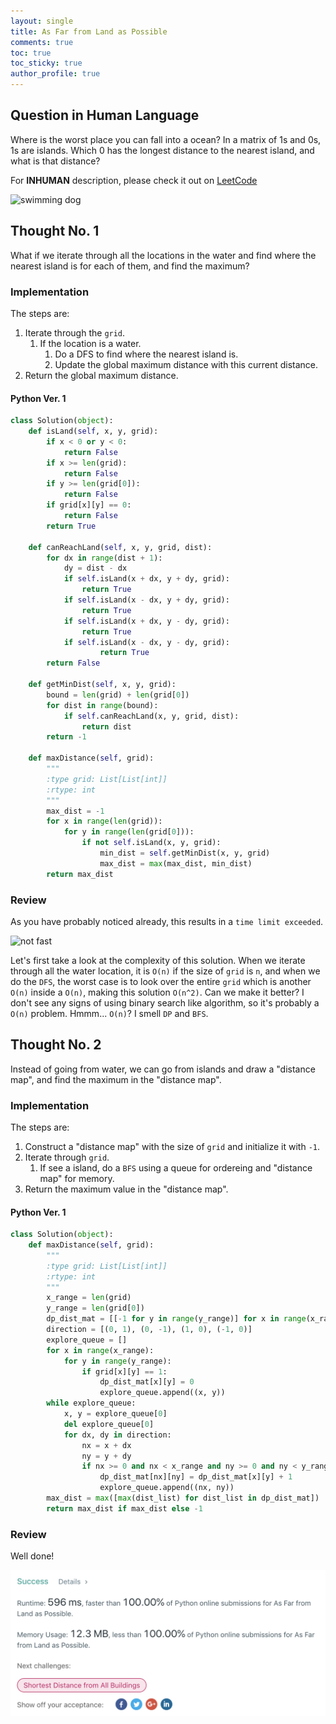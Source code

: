 ```yaml
---
layout: single
title: As Far from Land as Possible
comments: true
toc: true
toc_sticky: true
author_profile: true
---
```


## Question in Human Language

Where is the worst place you can fall into a ocean? In a matrix of 1s and 0s, 1s are islands.
Which 0 has the longest distance to the nearest island, and what is that distance?

For **INHUMAN** description, please check it out on [LeetCode](https://leetcode.com/problems/as-far-from-land-as-possible/)

![swimming dog](https://media.giphy.com/media/oX9nVBEBvIMYHvnspF/giphy.gif)

## Thought No. 1

What if we iterate through all the locations in the water and find where the nearest island is for each of them, and find the maximum?

### Implementation

The steps are:
1. Iterate through the `grid`.
    1. If the location is a water.
        1. Do a DFS to find where the nearest island is.
        2. Update the global maximum distance with this current distance.
2. Return the global maximum distance.

#### Python Ver. 1

```python
class Solution(object):
    def isLand(self, x, y, grid):
        if x < 0 or y < 0:
            return False
        if x >= len(grid):
            return False
        if y >= len(grid[0]):
            return False
        if grid[x][y] == 0:
            return False
        return True

    def canReachLand(self, x, y, grid, dist):
        for dx in range(dist + 1):
            dy = dist - dx
            if self.isLand(x + dx, y + dy, grid):
                return True
            if self.isLand(x - dx, y + dy, grid):
                return True
            if self.isLand(x + dx, y - dy, grid):
                return True
            if self.isLand(x - dx, y - dy, grid):
                    return True
        return False

    def getMinDist(self, x, y, grid):
        bound = len(grid) + len(grid[0])
        for dist in range(bound):
            if self.canReachLand(x, y, grid, dist):
                return dist
        return -1

    def maxDistance(self, grid):
        """
        :type grid: List[List[int]]
        :rtype: int
        """
        max_dist = -1
        for x in range(len(grid)):
            for y in range(len(grid[0])):
                if not self.isLand(x, y, grid):
                    min_dist = self.getMinDist(x, y, grid)
                    max_dist = max(max_dist, min_dist)
        return max_dist
```

### Review

As you have probably noticed already, this results in a `time limit exceeded`. 

![not fast](https://media.giphy.com/media/9KorRVD13syoU/giphy.gif)

Let's first take a look at the complexity of this solution.
When we iterate through all the water location, it is `O(n)` if the size of `grid` is `n`, and when we do the `DFS`, the worst case is to
look over the entire `grid` which is another `O(n)` inside a `O(n)`, making this solution `O(n^2)`. Can we make it better? I don't see any
signs of using binary search like algorithm, so it's probably a `O(n)` problem. Hmmm... `O(n)`? I smell `DP` and `BFS`.

## Thought No. 2

Instead of going from water, we can go from islands and draw a "distance map", and find the maximum in the "distance map".

### Implementation

The steps are:
1. Construct a "distance map" with the size of `grid` and initialize it with `-1`.
2. Iterate through `grid`.
    1. If see a island, do a `BFS` using a queue for ordereing and "distance map" for memory.
3. Return the maximum value in the "distance map".

#### Python Ver. 1

```python
class Solution(object):
    def maxDistance(self, grid):
        """
        :type grid: List[List[int]]
        :rtype: int
        """
        x_range = len(grid)
        y_range = len(grid[0])
        dp_dist_mat = [[-1 for y in range(y_range)] for x in range(x_range)]
        direction = [(0, 1), (0, -1), (1, 0), (-1, 0)]
        explore_queue = []
        for x in range(x_range):
            for y in range(y_range):
                if grid[x][y] == 1:
                    dp_dist_mat[x][y] = 0
                    explore_queue.append((x, y))
        while explore_queue:
            x, y = explore_queue[0]
            del explore_queue[0]
            for dx, dy in direction:
                nx = x + dx
                ny = y + dy
                if nx >= 0 and nx < x_range and ny >= 0 and ny < y_range and dp_dist_mat[nx][ny] < 0:
                    dp_dist_mat[nx][ny] = dp_dist_mat[x][y] + 1
                    explore_queue.append((nx, ny))
        max_dist = max([max(dist_list) for dist_list in dp_dist_mat])
        return max_dist if max_dist else -1
```

### Review

Well done!

![acceptance](./asset/1162-as-far-from-land-as-possible-acceptance.png)
